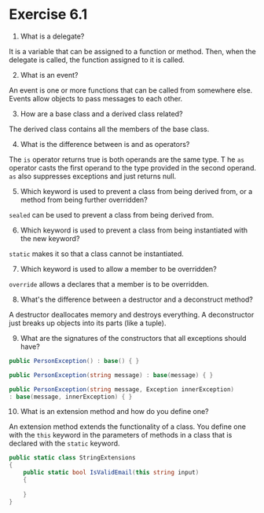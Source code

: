 # Exercise 6.1

1. What is a delegate?

It is a variable that can be assigned to a function or method. 
Then, when the delegate is called, the function assigned to it is called.

2. What is an event?

An event is one or more functions that can be called from somewhere else. 
Events allow objects to pass messages to each other.

3. How are a base class and a derived class related?

The derived class contains all the members of the base class.

4. What is the difference between is and as operators?

The `is` operator returns true is both operands are the same type. T
he `as` operator casts the first operand to the type provided in the second operand. 
`as` also suppresses exceptions and just returns null.

5. Which keyword is used to prevent a class from being derived from, or a method from being further overridden?

`sealed` can be used to prevent a class from being derived from.

6. Which keyword is used to prevent a class from being instantiated with the new keyword?

`static` makes it so that a class cannot be instantiated.

7. Which keyword is used to allow a member to be overridden?

`override` allows a declares that a member is to be overridden.

8. What's the difference between a destructor and a deconstruct method?

A destructor deallocates memory and destroys everything. A deconstructor just breaks up objects into its parts (like a tuple).

9. What are the signatures of the constructors that all exceptions should have?

```C#
public PersonException() : base() { }

public PersonException(string message) : base(message) { }

public PersonException(string message, Exception innerException)
: base(message, innerException) { }
```

10. What is an extension method and how do you define one?

An extension method extends the functionality of a class. 
You define one with the `this` keyword in the parameters of methods in a class that is declared with the `static` keyword.

```C#
public static class StringExtensions
{
	public static bool IsValidEmail(this string input)
	{
		
	}
}
```
